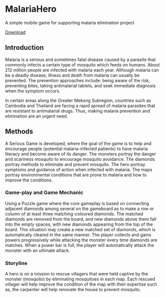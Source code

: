 # MalariaHero
A simple mobile game for supporting malaria elimination project

[Download](https://1drv.ms/u/s!AjSk65t7m_UYiPBS2_bFSTOpVQdrfw?e=srTtej)


## Introduction 
Malaria is a serious and sometimes fatal disease caused by a parasite that commonly infects a certain type of mosquito which feeds on humans. About 212 million people are infected with malaria each year. Although malaria can be a deadly disease, illness and death from malaria can usually be prevented. The prevention approaches include: being aware of the risk, preventing bites, taking antimalarial tablets, and seek immediate diagnosis when the symptom occurs.  
 
In certain areas along the Greater Mekong Subregion, countries such as Cambodia and Thailand are facing a rapid spread of malaria parasites that are resistant to antimalarial drugs. Thus, making malaria prevention and elimination are an urgent need. 

## Methods
A Serious Game is developed, where the goal of the game is to help and encourage people (potential malaria-infected patients) to have malaria literacy and become aware of its danger. The monsters portray the danger and scariness mosquito to encourage mosquito avoidance. The diamonds portray methods to eliminate and prevent mosquito. The hero portray symptoms and guidance of  action when infected with malaria. The maps portray environmental conditions that are prone to malaria and how to improve the conditions.

### Game-play and Game Mechanic  
Using a Puzzle game where the core gameplay is based on connecting adjacent diamonds among several on the gameboard as to make a row or column of at least three matching-coloured diamonds. The matched diamonds are removed from the board, and new diamonds above them fall into the empty spaces, with new diamonds appearing from the top of the board. This situation may create a new matched set of diamonds, which is automatically cleared in the same manner. The player collects and gains powers progressively while attacking the monster every time diamonds are matches. When a power bar is full, the player will automatically attack the monster with an ultimate attack.   

### Storyline
A hero is on a mission to rescue villagers that were held captive by the monster (mosquito) by eliminating mosquitoes in each map. Each rescued villager will help improve the condition of the map with their expertise such as, the carpenter will help renovate the house to prevent mosquito.

